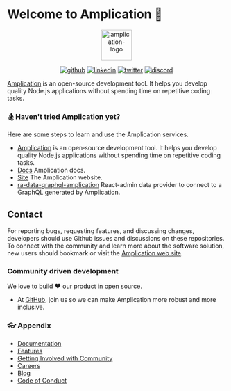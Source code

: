 # Welcome to Amplication 👋
<p align="center">
  <a href="https://amplication.com" target="_blank">
    <img alt="amplication-logo" height="70" alt="Amplication Logo" src="https://amplication.com/images/amplication-logo-purple.svg"/>
  </a>
</p>

<p align="center">
<a href="https://github.com/amplication/amplication" alt="github"><img src="https://img.shields.io/badge/github-@amplication--github-green.svg" alt="github"></img></a>
<a href="https://www.linkedin.com/company/amplication/" alt="linkedin"><img src="https://img.shields.io/badge/linkedin-@amplication--linkedin-9cf.svg" alt="linkedin"></img></a>
<a href="https://twitter.com/amplication" alt="twitter"><img src="https://img.shields.io/badge/twitter-@amplication--twitter-yellow.svg" alt="twitter"></img></a>
<a href="https://discord.com/invite/Z2CG3rUFnu" alt="discord"><img src="https://img.shields.io/badge/discord-@amplication--discord-red.svg" alt="discord"></img><a>

</p>

[Amplication](https://amplication.com/) is an open-source development tool. It helps you develop quality Node.js applications without spending time on repetitive coding tasks.

### 🏂 Haven't tried Amplication yet?
Here are some steps to learn and use the Amplication services.

- [Amplication](https://github.com/amplication/amplication) is an open‑source development tool. It helps you develop quality Node.js applications without spending time on repetitive coding tasks.
- [Docs](https://github.com/amplication/docs) Amplication docs.
- [Site](https://github.com/amplication/amplication-site) The Amplication website.
- [ra-data-graphql-amplication](https://github.com/amplication/ra-data-graphql-amplication) React-admin data provider to connect to a GraphQL generated by Amplication.

## Contact
For reporting bugs, requesting features, and discussing changes, developers should use Github issues and discussions on these repositories. To connect with the community and learn more about the software solution, new users should bookmark or visit the [Amplication web site](https://amplication.com/).

### Community driven development

We love to build ❤ our product in open source.
- At [GitHub](https://github.com/amplication), join us so we can make Amplication more robust and more inclusive.

### 👓 Appendix

- [Documentation](https://docs.amplication.com/docs/)
- [Features](https://amplication.com/features)
- [Getting Involved with Community](https://amplication.com/community)
- [Careers](https://amplication.breezy.hr/)
- [Blog](https://amplication.com/blog)
- [Code of Conduct](https://github.com/amplication/amplication/blob/master/code_of_conduct.md)
